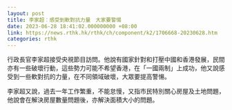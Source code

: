 ```yaml
---
layout: post
title: 李家超︰感受到軟對抗力量　大家要警愓
date: 2023-06-28 18:41:02.000000000 +08:00
link: https://news.rthk.hk/rthk/ch/component/k2/1706668-20230628.htm
categories: rthk
---
```


行政長官李家超接受央視節目訪問。他說有國家針對和打壓中國和香港發展，民間亦有一些破壞行動，這些勢力可能不希望香港，在「一國兩制」上成功，他又說感受到一些軟對抗的力量，在不同領域破壞，大眾要提高警愓。

李家超又說，過去一年工作繁重，不能怠慢，又指市民特別關心房屋及土地問題，他說會在解決房屋數量問題後，亦解決面積大小的問題。
